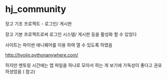 # hj_community
장고 기초 프로젝트 - 로그인/ 게시판

장고 기본 프로젝트로써 로그인 시스템/ 게시판 등을 활성화 할 수 있었다

사이트는 파이썬 애니웨어를 이용 하여 열 수 있도록 하였음

http://hyojin.pythonanywhere.com/

하지만 멘토링 시간에는 앱 파일을 하나로 모아서 하는 게 보기에 가독성이 좋다고 권유 하셨었음 ( 참고)
